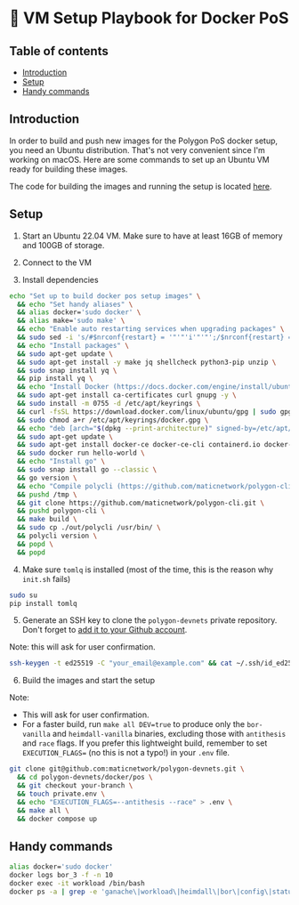 # 🐳 VM Setup Playbook for Docker PoS

## Table of contents

- [Introduction](#introduction)
- [Setup](#setup)
- [Handy commands](#handy-commands)

## Introduction

In order to build and push new images for the Polygon PoS docker setup, you need an Ubuntu distribution. That's not very convenient since I'm working on macOS. Here are some commands to set up an Ubuntu VM ready for building these images.

The code for building the images and running the setup is located [here](https://github.com/maticnetwork/polygon-devnets/tree/dc43ac13f6fefa8fdaa82574df98727c4ff4b429/docker/pos).

## Setup

1. Start an Ubuntu 22.04 VM. Make sure to have at least 16GB of memory and 100GB of storage.

2. Connect to the VM

3. Install dependencies

```sh
echo "Set up to build docker pos setup images" \
  && echo "Set handy aliases" \
  && alias docker='sudo docker' \
  && alias make='sudo make' \
  && echo "Enable auto restarting services when upgrading packages" \
  && sudo sed -i 's/#$nrconf{restart} = '"'"'i'"'"';/$nrconf{restart} = '"'"'a'"'"';/g' /etc/needrestart/needrestart.conf \
  && echo "Install packages" \
  && sudo apt-get update \
  && sudo apt-get install -y make jq shellcheck python3-pip unzip \
  && sudo snap install yq \
  && pip install yq \
  && echo "Install Docker (https://docs.docker.com/engine/install/ubuntu/)" \
  && sudo apt-get install ca-certificates curl gnupg -y \
  && sudo install -m 0755 -d /etc/apt/keyrings \
  && curl -fsSL https://download.docker.com/linux/ubuntu/gpg | sudo gpg --dearmor -o /etc/apt/keyrings/docker.gpg \
  && sudo chmod a+r /etc/apt/keyrings/docker.gpg \
  && echo "deb [arch="$(dpkg --print-architecture)" signed-by=/etc/apt/keyrings/docker.gpg] https://download.docker.com/linux/ubuntu "$(. /etc/os-release && echo "$VERSION_CODENAME")" stable" | sudo tee /etc/apt/sources.list.d/docker.list > /dev/null \
  && sudo apt-get update \
  && sudo apt-get install docker-ce docker-ce-cli containerd.io docker-buildx-plugin docker-compose-plugin -y \
  && sudo docker run hello-world \
  && echo "Install go" \
  && sudo snap install go --classic \
  && go version \
  && echo "Compile polycli (https://github.com/maticnetwork/polygon-cli)" \
  && pushd /tmp \
  && git clone https://github.com/maticnetwork/polygon-cli.git \
  && pushd polygon-cli \
  && make build \
  && sudo cp ./out/polycli /usr/bin/ \
  && polycli version \
  && popd \
  && popd
```

4. Make sure `tomlq` is installed (most of the time, this is the reason why `init.sh` fails)

```sh
sudo su
pip install tomlq
```

5. Generate an SSH key to clone the `polygon-devnets` private repository. Don't forget to [add it to your Github account](https://github.com/settings/ssh/new).

Note: this will ask for user confirmation.

```sh
ssh-keygen -t ed25519 -C "your_email@example.com" && cat ~/.ssh/id_ed25519.pub
```

6. Build the images and start the setup

Note:

- This will ask for user confirmation.
- For a faster build, run `make all DEV=true` to produce only the `bor-vanilla` and `heimdall-vanilla` binaries, excluding those with `antithesis` and `race` flags. If you prefer this lightweight build, remember to set `EXECUTION_FLAGS=` (no this is not a typo!) in your `.env` file.

```sh
git clone git@github.com:maticnetwork/polygon-devnets.git \
  && cd polygon-devnets/docker/pos \
  && git checkout your-branch \
  && touch private.env \
  && echo "EXECUTION_FLAGS=--antithesis --race" > .env \
  && make all \
  && docker compose up
```

## Handy commands

```sh
alias docker='sudo docker'
docker logs bor_3 -f -n 10
docker exec -it workload /bin/bash
docker ps -a | grep -e 'ganache\|workload\|heimdall\|bor\|config\|status' | awk '{print $1}' | xargs -I xxx docker rm xxx
```
